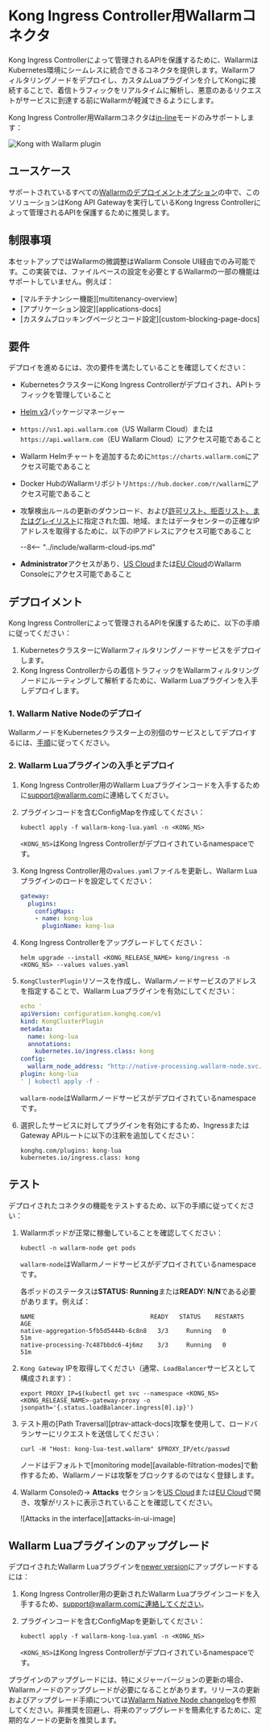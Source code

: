 [self-hosted-connector-node-helm-conf]: ../native-node/helm-chart-conf.md

# Kong Ingress Controller用Wallarmコネクタ

Kong Ingress Controllerによって管理されるAPIを保護するために、WallarmはKubernetes環境にシームレスに統合できるコネクタを提供します。Wallarmフィルタリングノードをデプロイし、カスタムLuaプラグインを介してKongに接続することで、着信トラフィックをリアルタイムに解析し、悪意のあるリクエストがサービスに到達する前にWallarmが軽減できるようにします。

Kong Ingress Controller用Wallarmコネクタは[in-line](../inline/overview.md)モードのみサポートします：

![Kong with Wallarm plugin](../../images/waf-installation/gateways/kong/traffic-flow-inline.png)

## ユースケース

サポートされているすべての[Wallarmのデプロイメントオプション](../supported-deployment-options.md)の中で、このソリューションはKong API Gatewayを実行しているKong Ingress Controllerによって管理されるAPIを保護するために推奨します。

## 制限事項

本セットアップではWallarmの微調整はWallarm Console UI経由でのみ可能です。この実装では、ファイルベースの設定を必要とするWallarmの一部の機能はサポートしていません。例えば：

* [マルチテナンシー機能][multitenancy-overview]
* [アプリケーション設定][applications-docs]
* [カスタムブロッキングページとコード設定][custom-blocking-page-docs]

## 要件

デプロイを進めるには、次の要件を満たしていることを確認してください：

* KubernetesクラスターにKong Ingress Controllerがデプロイされ、APIトラフィックを管理していること
* [Helm v3](https://helm.sh/)パッケージマネージャー
* `https://us1.api.wallarm.com`（US Wallarm Cloud）または`https://api.wallarm.com`（EU Wallarm Cloud）にアクセス可能であること
* Wallarm Helmチャートを追加するために`https://charts.wallarm.com`にアクセス可能であること
* Docker HubのWallarmリポジトリ`https://hub.docker.com/r/wallarm`にアクセス可能であること
* 攻撃検出ルールの更新のダウンロード、および[許可リスト、拒否リスト、またはグレイリスト](../../user-guides/ip-lists/overview.md)に指定された国、地域、またはデータセンターの正確なIPアドレスを取得するために、以下のIPアドレスにアクセス可能であること

    --8<-- "../include/wallarm-cloud-ips.md"
* **Administrator**アクセスがあり、[US Cloud](https://us1.my.wallarm.com/)または[EU Cloud](https://my.wallarm.com/)のWallarm Consoleにアクセス可能であること

## デプロイメント

Kong Ingress Controllerによって管理されるAPIを保護するために、以下の手順に従ってください：

1. KubernetesクラスターにWallarmフィルタリングノードサービスをデプロイします。
1. Kong Ingress Controllerからの着信トラフィックをWallarmフィルタリングノードにルーティングして解析するために、Wallarm Luaプラグインを入手しデプロイします。

### 1. Wallarm Native Nodeのデプロイ

WallarmノードをKubernetesクラスター上の別個のサービスとしてデプロイするには、[手順](../native-node/helm-chart.md)に従ってください。

### 2. Wallarm Luaプラグインの入手とデプロイ

1. Kong Ingress Controller用のWallarm Luaプラグインコードを入手するために[support@wallarm.com](mailto:support@wallarm.com)に連絡してください。
1. プラグインコードを含むConfigMapを作成してください：

    ```
    kubectl apply -f wallarm-kong-lua.yaml -n <KONG_NS>
    ```

    `<KONG_NS>`はKong Ingress Controllerがデプロイされているnamespaceです。
1. Kong Ingress Controller用の`values.yaml`ファイルを更新し、Wallarm Luaプラグインのロードを設定してください：

    ```yaml
    gateway:
      plugins:
        configMaps:
        - name: kong-lua
          pluginName: kong-lua
    ```
1. Kong Ingress Controllerをアップグレードしてください：

    ```
    helm upgrade --install <KONG_RELEASE_NAME> kong/ingress -n <KONG_NS> --values values.yaml
    ```
1. `KongClusterPlugin`リソースを作成し、Wallarmノードサービスのアドレスを指定することで、Wallarm Luaプラグインを有効にしてください：

    ```yaml
    echo '
    apiVersion: configuration.konghq.com/v1
    kind: KongClusterPlugin
    metadata:
      name: kong-lua
      annotations:
        kubernetes.io/ingress.class: kong
    config:
      wallarm_node_address: "http://native-processing.wallarm-node.svc.cluster.local:5000"
    plugin: kong-lua
    ' | kubectl apply -f -
    ```

    `wallarm-node`はWallarmノードサービスがデプロイされているnamespaceです。
1. 選択したサービスに対してプラグインを有効にするため、IngressまたはGateway APIルートに以下の注釈を追加してください：

    ```
    konghq.com/plugins: kong-lua
    kubernetes.io/ingress.class: kong
    ```

## テスト

デプロイされたコネクタの機能をテストするため、以下の手順に従ってください：

1. Wallarmポッドが正常に稼働していることを確認してください：

    ```
    kubectl -n wallarm-node get pods
    ```

    `wallarm-node`はWallarmノードサービスがデプロイされているnamespaceです。

    各ポッドのステータスは**STATUS: Running**または**READY: N/N**である必要があります。例えば：

    ```
    NAME                                READY   STATUS    RESTARTS   AGE
    native-aggregation-5fb5d5444b-6c8n8   3/3     Running   0          51m
    native-processing-7c487bbdc6-4j6mz    3/3     Running   0          51m
    ```
1. `Kong Gateway` IPを取得してください（通常、`LoadBalancer`サービスとして構成されます）：

    ```
    export PROXY_IP=$(kubectl get svc --namespace <KONG_NS> <KONG_RELEASE_NAME>-gateway-proxy -o jsonpath='{.status.loadBalancer.ingress[0].ip}')
    ```
1. テスト用の[Path Traversal][ptrav-attack-docs]攻撃を使用して、ロードバランサーにリクエストを送信してください：

    ```
    curl -H "Host: kong-lua-test.wallarm" $PROXY_IP/etc/passwd
    ```

    ノードはデフォルトで[monitoring mode][available-filtration-modes]で動作するため、Wallarmノードは攻撃をブロックするのではなく登録します。
1. Wallarm Consoleの→ **Attacks** セクションを[US Cloud](https://us1.my.wallarm.com/attacks)または[EU Cloud](https://my.wallarm.com/attacks)で開き、攻撃がリストに表示されていることを確認してください。

    ![Attacks in the interface][attacks-in-ui-image]

## Wallarm Luaプラグインのアップグレード

デプロイされたWallarm Luaプラグインを[newer version](code-bundle-inventory.md#kong-api-gateway)にアップグレードするには：

1. Kong Ingress Controller用の更新されたWallarm Luaプラグインコードを入手するため、support@wallarm.comに連絡してください。
1. プラグインコードを含むConfigMapを更新してください：

    ```
    kubectl apply -f wallarm-kong-lua.yaml -n <KONG_NS>
    ```
    
    `<KONG_NS>`はKong Ingress Controllerがデプロイされているnamespaceです。

プラグインのアップグレードには、特にメジャーバージョンの更新の場合、Wallarmノードのアップグレードが必要になることがあります。リリースの更新およびアップグレード手順については[Wallarm Native Node changelog](../../updating-migrating/native-node/node-artifact-versions.md)を参照してください。非推奨を回避し、将来のアップグレードを簡素化するために、定期的なノードの更新を推奨します。